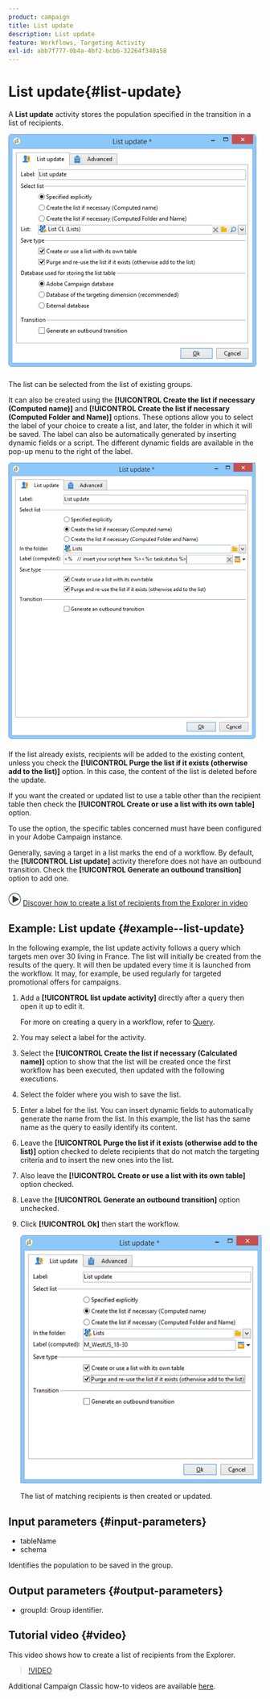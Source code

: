 ```yaml
---
product: campaign
title: List update
description: List update
feature: Workflows, Targeting Activity
exl-id: abb7f777-0b4a-4bf2-bcb6-32264f340a58
---
```

# List update{#list-update}



A **List update** activity stores the population specified in the transition in a list of recipients.

![](assets/s_user_segmentation_update_group.png)

The list can be selected from the list of existing groups.

It can also be created using the **[!UICONTROL Create the list if necessary (Computed name)]** and **[!UICONTROL Create the list if necessary (Computed Folder and Name)]** options. These options allow you to select the label of your choice to create a list, and later, the folder in which it will be saved. The label can also be automatically generated by inserting dynamic fields or a script. The different dynamic fields are available in the pop-up menu to the right of the label.

![](assets/s_user_segmentation_update_list_calc.png)

If the list already exists, recipients will be added to the existing content, unless you check the **[!UICONTROL Purge the list if it exists (otherwise add to the list)]** option. In this case, the content of the list is deleted before the update.

If you want the created or updated list to use a table other than the recipient table then check the **[!UICONTROL Create or use a list with its own table]** option.

To use the option, the specific tables concerned must have been configured in your Adobe Campaign instance.

Generally, saving a target in a list marks the end of a workflow. By default, the **[!UICONTROL List update]** activity therefore does not have an outbound transition. Check the **[!UICONTROL Generate an outbound transition]** option to add one.

![](assets/do-not-localize/how-to-video.png) [Discover how to create a list of recipients from the Explorer in video](#video)

## Example: List update {#example--list-update}

In the following example, the list update activity follows a query which targets men over 30 living in France. The list will initially be created from the results of the query. It will then be updated every time it is launched from the workflow. It may, for example, be used regularly for targeted promotional offers for campaigns.

1. Add a **[!UICONTROL list update activity]** directly after a query then open it up to edit it.

   For more on creating a query in a workflow, refer to [Query](query.md).

1. You may select a label for the activity.
1. Select the **[!UICONTROL Create the list if necessary (Calculated name)]** option to show that the list will be created once the first workflow has been executed, then updated with the following executions.
1. Select the folder where you wish to save the list.
1. Enter a label for the list. You can insert dynamic fields to automatically generate the name from the list. In this example, the list has the same name as the query to easily identify its content.
1. Leave the **[!UICONTROL Purge the list if it exists (otherwise add to the list)]** option checked to delete recipients that do not match the targeting criteria and to insert the new ones into the list.
1. Also leave the **[!UICONTROL Create or use a list with its own table]** option checked.
1. Leave the **[!UICONTROL Generate an outbound transition]** option unchecked.
1. Click **[!UICONTROL Ok]** then start the workflow.

   ![](assets/s_user_segmentation_update_list_calc_example.png)

   The list of matching recipients is then created or updated.

## Input parameters {#input-parameters}

* tableName
* schema

Identifies the population to be saved in the group.

## Output parameters {#output-parameters}

* groupId: Group identifier.

## Tutorial video {#video}

This video shows how to create a list of recipients from the Explorer.

>[!VIDEO](https://video.tv.adobe.com/v/25602/quality=12)

Additional Campaign Classic how-to videos are available [here](https://experienceleague.adobe.com/docs/campaign-classic-learn/tutorials/overview.html).
